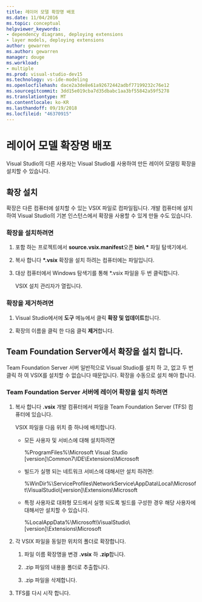 ```yaml
---
title: 레이어 모델 확장명 배포
ms.date: 11/04/2016
ms.topic: conceptual
helpviewer_keywords:
- dependency diagrams, deploying extensions
- layer models, deploying extensions
author: gewarren
ms.author: gewarren
manager: douge
ms.workload:
- multiple
ms.prod: visual-studio-dev15
ms.technology: vs-ide-modeling
ms.openlocfilehash: dace2a3de8e61a92672442adbf77199232c76e12
ms.sourcegitcommit: 3dd15e019cba7d35dbabc1aa3bf55842a59f5278
ms.translationtype: MT
ms.contentlocale: ko-KR
ms.lasthandoff: 09/19/2018
ms.locfileid: "46370915"
---
```

# <a name="deploy-a-layer-model-extension"></a>레이어 모델 확장명 배포

Visual Studio의 다른 사용자는 Visual Studio를 사용하여 만든 레이어 모델링 확장을 설치할 수 있습니다.

## <a name="install-your-extension"></a>확장 설치

확장은 다른 컴퓨터에 설치할 수 있는 VSIX 파일로 컴파일됩니다. 개발 컴퓨터에 설치하여 Visual Studio의 기본 인스턴스에서 확장을 사용할 수 있게 만들 수도 있습니다.

### <a name="to-install-the-extension"></a>확장을 설치하려면

1.  포함 하는 프로젝트에서 **source.vsix.manifest**오픈 **bin\\ \***  파일 탐색기에서.

2.  복사 합니다  **\*.vsix** 확장을 설치 하려는 컴퓨터에는 파일입니다.

3.  대상 컴퓨터에서 Windows 탐색기를 통해 *.vsix 파일을 두 번 클릭합니다.

     VSIX 설치 관리자가 열립니다.

### <a name="to-uninstall-the-extension"></a>확장을 제거하려면

1.  Visual Studio에서에 **도구** 메뉴에서 클릭 **확장 및 업데이트**합니다.

2.  확장의 이름을 클릭 한 다음 클릭 **제거**합니다.

## <a name="install-an-extension-on-team-foundation-server"></a>Team Foundation Server에서 확장을 설치 합니다.

Team Foundation Server 서버 일반적으로 Visual Studio를 설치 하 고, 없고 두 번 클릭 하 여 VSIX를 설치할 수 없습니다 때문입니다. 확장을 수동으로 설치 해야 합니다.

### <a name="to-install-your-layer-extension-on-a-team-foundation-server-server"></a>Team Foundation Server 서버에 레이어 확장을 설치 하려면

1.  복사 합니다 **.vsix** 개발 컴퓨터에서 파일을 Team Foundation Server (TFS) 컴퓨터에 있습니다.

     VSIX 파일을 다음 위치 중 하나에 배치합니다.

    -   모든 사용자 및 서비스에 대해 설치하려면

         %ProgramFiles%\Microsoft Visual Studio [version]\Common7\IDE\Extensions\Microsoft

    -   빌드가 실행 되는 네트워크 서비스에 대해서만 설치 하려면:

         %WinDir%\ServiceProfiles\NetworkService\AppData\Local\Microsoft\VisualStudio\\[version]\Extensions\Microsoft

    -   특정 사용자로 대화형 모드에서 실행 되도록 빌드를 구성한 경우 해당 사용자에 대해서만 설치할 수 있습니다.

         %LocalAppData%\Microsoft\VisualStudio\\[version]\Extensions\Microsoft

2.  각 VSIX 파일을 동일한 위치의 폴더로 확장합니다.

    1.  파일 이름 확장명을 변경 **.vsix** 하 **.zip**합니다.

    2.  .zip 파일의 내용을 폴더로 추출합니다.

    3.  .zip 파일을 삭제합니다.

3.  TFS를 다시 시작 합니다.
